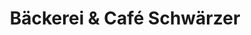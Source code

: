 ---
title: "Bäckerei & Café Schwärzer"
url: /pressath/baeckerei-und-cafe-schwaerzer/
shop: Bäckerei
---